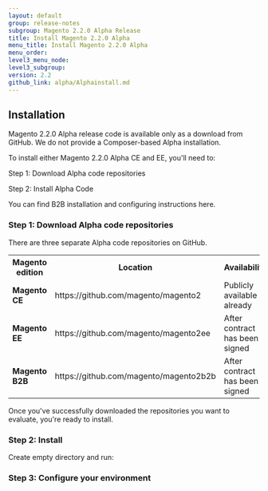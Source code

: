 ```yaml
---
layout: default
group: release-notes
subgroup: Magento 2.2.0 Alpha Release
title: Install Magento 2.2.0 Alpha 
menu_title: Install Magento 2.2.0 Alpha
menu_order: 
level3_menu_node: 
level3_subgroup: 
version: 2.2
github_link: alpha/Alphainstall.md
---
```





## Installation 

Magento 2.2.0 Alpha release code is available only as a download from GitHub. We do not provide a Composer-based Alpha installation. 


To install either Magento 2.2.0 Alpha CE and EE, you'll need to: 


Step 1: Download Alpha code repositories 


Step 2: Install Alpha Code


You can find B2B installation and configuring instructions here. 




### Step 1: Download Alpha code repositories

There are three separate Alpha code repositories on GitHub. 


<table>
  <tr>
    <th><b>Magento edition</b></th>
    <th><b>Location</b></th>
    <th><b>Availability</b></th>
  </tr>

<tr>
    <td><b>Magento CE</b></td>
    <td>https://github.com/magento/magento2</td>
    <td>Publicly available already</td>
</tr>

<tr>
    <td><b>Magento EE</b></td>
    <td>https://github.com/magento/magento2ee</td>
    <td>After contract has been signed</td>
</tr> 

<tr>
    <td><b>Magento B2B</b></td>
    <td>https://github.com/magento/magento2b2b</td>
    <td>After contract has been signed</td>
</tr>

</table>



Once you've successfully downloaded the repositories you want to evaluate, you're ready to install.


### Step 2: Install


Create empty directory and run:




### Step 3: Configure your environment












